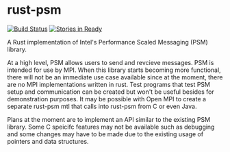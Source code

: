 # rust-psm
[![Build Status](https://travis-ci.org/hestela/rust-psm.svg?branch=master)](https://travis-ci.org/hestela/rust-psm)
[![Stories in Ready](https://badge.waffle.io/hestela/rust-psm.png?label=ready&title=Ready)](http://waffle.io/hestela/rust-psm)

A Rust implementation of Intel's Performance Scaled Messaging (PSM) library.

At a high level, PSM allows users to send and revcieve messages. PSM is intended for use by MPI.
When this library starts becoming more functional, there will not be an immediate use case available since at the moment, there are no MPI implementations written in rust. Test programs that test PSM setup and communication can be created but won't be useful besides for demonstration purposes. It may be possible with Open MPI to create a separate rust-psm mtl that calls into rust-psm from C or even Java.

Plans at the moment are to implement an API similar to the existing PSM library. Some C speicifc features may not be available such as debugging and some changes may have to be made due to the existing usage of pointers and data structures.
